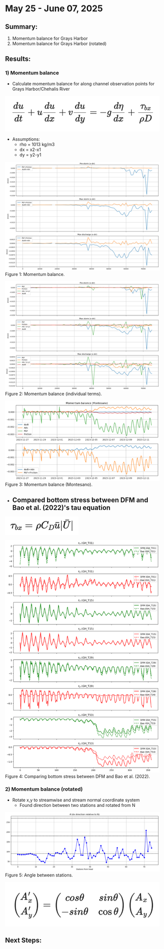 # May 25 - June 07, 2025

## Summary:
1) Momentum balance for Grays Harbor<br>
2) Momentum balance for Grays Harbor (rotated)<br>

## Results:
### 1) Momentum balance
- Calculate momentum balance for along channel observation points for Grays Harbor/Chehalis River

![momentumequation](../Figures/060525meeting/momentumequation_xdir.png)<br>


- Assumptions:
	- rho = 1013 kg/m3
	- dx = x2-x1
	- dy = y2-y1

![momentumbalance](../Figures/060525meeting/momentumbalance_xdir.png)<br>
Figure 1: Momentum balance.

![momentumbalance_terms](../Figures/060525meeting/momentumbalance_terms.png)<br>
Figure 2: Momentum balance (individual terms).


![momentumbalance_montesano](../Figures/060525meeting/momentumbalance_montesano.png)<br>
Figure 3: Momentum balance (Montesano).

- Compared bottom stress between DFM and Bao et al. (2022)'s tau equation
	- 
![taubao](../Figures/060525meeting/tauequation_bao.png)<br>

![tau_comparison](../Figures/060525meeting/tau_comparison.png)<br>
Figure 4: Comparing bottom stress between DFM and Bao et al. (2022).

### 2) Momentum balance (rotated)
- Rotate x,y to streamwise and stream normal coordinate system
	- Found direction between two stations and rotated from N

![angleofrotation](../Figures/060525meeting/dx_angledirection.png)<br>
Figure 5: Angle between stations.

![rotationequation](../Figures/060525meeting/rotationmatrix.png)<br>







## Next Steps: